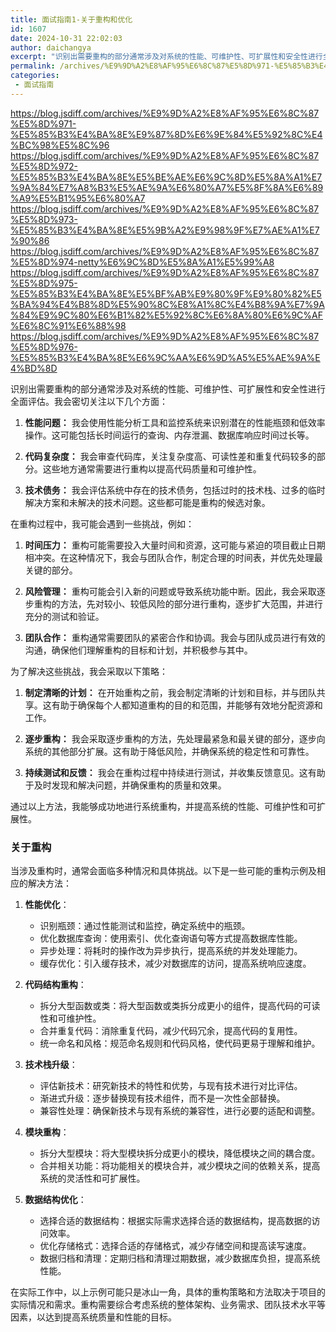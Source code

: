 ```yaml
---
title: 面试指南1-关于重构和优化
id: 1607
date: 2024-10-31 22:02:03
author: daichangya
excerpt: "识别出需要重构的部分通常涉及对系统的性能、可维护性、可扩展性和安全性进行全面评估。我会密切关注以下几个方面：性能问题：我会使用性能分析工具和监控系统来识别潜在的性能瓶颈和低效率操作。这可能包括长时间运行的查询、内存泄漏、数据库响应时间过长等。代码复杂度：我会审查代码库，关注复杂度高、可读性差和重复代"
permalink: /archives/%E9%9D%A2%E8%AF%95%E6%8C%87%E5%8D%971-%E5%85%B3%E4%BA%8E%E9%87%8D%E6%9E%84%E5%92%8C%E4%BC%98%E5%8C%96/
categories:
 - 面试指南
---
```


https://blog.jsdiff.com/archives/%E9%9D%A2%E8%AF%95%E6%8C%87%E5%8D%971-%E5%85%B3%E4%BA%8E%E9%87%8D%E6%9E%84%E5%92%8C%E4%BC%98%E5%8C%96
https://blog.jsdiff.com/archives/%E9%9D%A2%E8%AF%95%E6%8C%87%E5%8D%972-%E5%85%B3%E4%BA%8E%E5%BE%AE%E6%9C%8D%E5%8A%A1%E7%9A%84%E7%A8%B3%E5%AE%9A%E6%80%A7%E5%8F%8A%E6%89%A9%E5%B1%95%E6%80%A7
https://blog.jsdiff.com/archives/%E9%9D%A2%E8%AF%95%E6%8C%87%E5%8D%973-%E5%85%B3%E4%BA%8E%E5%9B%A2%E9%98%9F%E7%AE%A1%E7%90%86
https://blog.jsdiff.com/archives/%E9%9D%A2%E8%AF%95%E6%8C%87%E5%8D%974-netty%E6%9C%8D%E5%8A%A1%E5%99%A8
https://blog.jsdiff.com/archives/%E9%9D%A2%E8%AF%95%E6%8C%87%E5%8D%975-%E5%85%B3%E4%BA%8E%E5%BF%AB%E9%80%9F%E9%80%82%E5%BA%94%E4%B8%8D%E5%90%8C%E8%A1%8C%E4%B8%9A%E7%9A%84%E9%9C%80%E6%B1%82%E5%92%8C%E6%8A%80%E6%9C%AF%E6%8C%91%E6%88%98
https://blog.jsdiff.com/archives/%E9%9D%A2%E8%AF%95%E6%8C%87%E5%8D%976-%E5%85%B3%E4%BA%8E%E6%9C%AA%E6%9D%A5%E5%AE%9A%E4%BD%8D

识别出需要重构的部分通常涉及对系统的性能、可维护性、可扩展性和安全性进行全面评估。我会密切关注以下几个方面：

1.  **性能问题：** 我会使用性能分析工具和监控系统来识别潜在的性能瓶颈和低效率操作。这可能包括长时间运行的查询、内存泄漏、数据库响应时间过长等。
    
2.  **代码复杂度：** 我会审查代码库，关注复杂度高、可读性差和重复代码较多的部分。这些地方通常需要进行重构以提高代码质量和可维护性。
    
3.  **技术债务：** 我会评估系统中存在的技术债务，包括过时的技术栈、过多的临时解决方案和未解决的技术问题。这些都可能是重构的候选对象。
    

在重构过程中，我可能会遇到一些挑战，例如：

1.  **时间压力：** 重构可能需要投入大量时间和资源，这可能与紧迫的项目截止日期相冲突。在这种情况下，我会与团队合作，制定合理的时间表，并优先处理最关键的部分。
    
2.  **风险管理：** 重构可能会引入新的问题或导致系统功能中断。因此，我会采取逐步重构的方法，先对较小、较低风险的部分进行重构，逐步扩大范围，并进行充分的测试和验证。
    
3.  **团队合作：** 重构通常需要团队的紧密合作和协调。我会与团队成员进行有效的沟通，确保他们理解重构的目标和计划，并积极参与其中。
    

为了解决这些挑战，我会采取以下策略：

1.  **制定清晰的计划：** 在开始重构之前，我会制定清晰的计划和目标，并与团队共享。这有助于确保每个人都知道重构的目的和范围，并能够有效地分配资源和工作。
    
2.  **逐步重构：** 我会采取逐步重构的方法，先处理最紧急和最关键的部分，逐步向系统的其他部分扩展。这有助于降低风险，并确保系统的稳定性和可靠性。
    
3.  **持续测试和反馈：** 我会在重构过程中持续进行测试，并收集反馈意见。这有助于及时发现和解决问题，并确保重构的质量和效果。
    

通过以上方法，我能够成功地进行系统重构，并提高系统的性能、可维护性和可扩展性。

### 关于重构
当涉及重构时，通常会面临多种情况和具体挑战。以下是一些可能的重构示例及相应的解决方法：

1.  **性能优化**：
    
    *   识别瓶颈：通过性能测试和监控，确定系统中的瓶颈。
    *   优化数据库查询：使用索引、优化查询语句等方式提高数据库性能。
    *   异步处理：将耗时的操作改为异步执行，提高系统的并发处理能力。
    *   缓存优化：引入缓存技术，减少对数据库的访问，提高系统响应速度。
2.  **代码结构重构**：
    
    *   拆分大型函数或类：将大型函数或类拆分成更小的组件，提高代码的可读性和可维护性。
    *   合并重复代码：消除重复代码，减少代码冗余，提高代码的复用性。
    *   统一命名和风格：规范命名规则和代码风格，使代码更易于理解和维护。
3.  **技术栈升级**：
    
    *   评估新技术：研究新技术的特性和优势，与现有技术进行对比评估。
    *   渐进式升级：逐步替换现有技术组件，而不是一次性全部替换。
    *   兼容性处理：确保新技术与现有系统的兼容性，进行必要的适配和调整。
4.  **模块重构**：
    
    *   拆分大型模块：将大型模块拆分成更小的模块，降低模块之间的耦合度。
    *   合并相关功能：将功能相关的模块合并，减少模块之间的依赖关系，提高系统的灵活性和可扩展性。
5.  **数据结构优化**：
    
    *   选择合适的数据结构：根据实际需求选择合适的数据结构，提高数据的访问效率。
    *   优化存储格式：选择合适的存储格式，减少存储空间和提高读写速度。
    *   数据归档和清理：定期归档和清理过期数据，减少数据库负担，提高系统性能。

在实际工作中，以上示例可能只是冰山一角，具体的重构策略和方法取决于项目的实际情况和需求。重构需要综合考虑系统的整体架构、业务需求、团队技术水平等因素，以达到提高系统质量和性能的目标。
